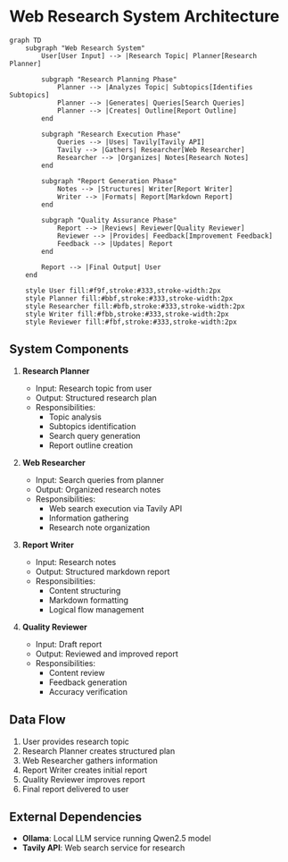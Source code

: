 # Web Research System Architecture

```mermaid
graph TD
    subgraph "Web Research System"
        User[User Input] --> |Research Topic| Planner[Research Planner]
        
        subgraph "Research Planning Phase"
            Planner --> |Analyzes Topic| Subtopics[Identifies Subtopics]
            Planner --> |Generates| Queries[Search Queries]
            Planner --> |Creates| Outline[Report Outline]
        end
        
        subgraph "Research Execution Phase"
            Queries --> |Uses| Tavily[Tavily API]
            Tavily --> |Gathers| Researcher[Web Researcher]
            Researcher --> |Organizes| Notes[Research Notes]
        end
        
        subgraph "Report Generation Phase"
            Notes --> |Structures| Writer[Report Writer]
            Writer --> |Formats| Report[Markdown Report]
        end
        
        subgraph "Quality Assurance Phase"
            Report --> |Reviews| Reviewer[Quality Reviewer]
            Reviewer --> |Provides| Feedback[Improvement Feedback]
            Feedback --> |Updates| Report
        end
        
        Report --> |Final Output| User
    end
    
    style User fill:#f9f,stroke:#333,stroke-width:2px
    style Planner fill:#bbf,stroke:#333,stroke-width:2px
    style Researcher fill:#bfb,stroke:#333,stroke-width:2px
    style Writer fill:#fbb,stroke:#333,stroke-width:2px
    style Reviewer fill:#fbf,stroke:#333,stroke-width:2px
```

## System Components

1. **Research Planner**
   - Input: Research topic from user
   - Output: Structured research plan
   - Responsibilities:
     - Topic analysis
     - Subtopics identification
     - Search query generation
     - Report outline creation

2. **Web Researcher**
   - Input: Search queries from planner
   - Output: Organized research notes
   - Responsibilities:
     - Web search execution via Tavily API
     - Information gathering
     - Research note organization

3. **Report Writer**
   - Input: Research notes
   - Output: Structured markdown report
   - Responsibilities:
     - Content structuring
     - Markdown formatting
     - Logical flow management

4. **Quality Reviewer**
   - Input: Draft report
   - Output: Reviewed and improved report
   - Responsibilities:
     - Content review
     - Feedback generation
     - Accuracy verification

## Data Flow

1. User provides research topic
2. Research Planner creates structured plan
3. Web Researcher gathers information
4. Report Writer creates initial report
5. Quality Reviewer improves report
6. Final report delivered to user

## External Dependencies

- **Ollama**: Local LLM service running Qwen2.5 model
- **Tavily API**: Web search service for research 